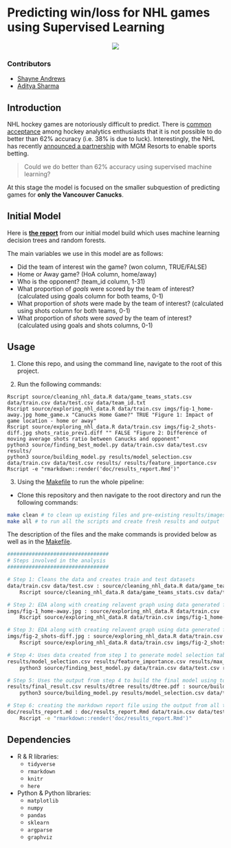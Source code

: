 # Predicting win/loss for NHL games using Supervised Learning

<center><img src = "http://media.contentapi.ea.com/content/www-easports/en_US/nhl/news/2018/nhl-19-features-real-motion-tech-skating/_jcr_content/imageShare.img.jpg"></center>

### Contributors

- [Shayne Andrews](https://github.com/shayne-andrews)
- [Aditya Sharma](https://github.com/adityashrm21/)

## Introduction
NHL hockey games are notoriously difficult to predict. There is [common acceptance](https://www.nhlnumbers.com/2013/08/01/machine-learning-and-hockey-is-there-a-theoretical-limit-on-predictions) among hockey analytics enthusiasts that it is not possible to do better than 62% accuracy (i.e. 38% is due to luck). Interestingly, the NHL has recently [announced a partnership](https://www.nhl.com/news/nhl-mgm-resorts-sports-betting-partnership/c-301392322) with MGM Resorts to enable sports betting.

> Could we do better than 62% accuracy using supervised machine learning?

At this stage the model is focused on the smaller subquestion of predicting games for **only the Vancouver Canucks**.

## Initial Model

Here is **[the report](https://github.com/UBC-MDS/DSCI-522_nhl-game-predictor/blob/master/doc/results_report.md)** from our initial model build which uses machine learning decision trees and random forests.

The main variables we use in this model are as follows:  
- Did the team of interest win the game? (won column, TRUE/FALSE)  
- Home or Away game? (HoA column, home/away)  
- Who is the opponent? (team_id column, 1-31)  
- What proportion of *goals* were scored by the team of interest? (calculated using goals column for both teams, 0-1)  
- What proportion of *shots* were made by the team of interest? (calculated using shots column for both teams, 0-1)  
- What proportion of *shots* were *saved* by the team of interest? (calculated using goals and shots columns, 0-1)  

## Usage

1. Clone this repo, and using the command line, navigate to the root of this project.

2. Run the following commands:

```
Rscript source/cleaning_nhl_data.R data/game_teams_stats.csv data/train.csv data/test.csv data/team_id.txt
Rscript source/exploring_nhl_data.R data/train.csv imgs/fig-1_home-away.jpg home_game.x "Canucks Home Game?" TRUE "Figure 1: Impact of game location - home or away"
Rscript source/exploring_nhl_data.R data/train.csv imgs/fig-2_shots-diff.jpg shots_ratio_prev1.diff "" FALSE "Figure 2: Difference of moving average shots ratio between Canucks and opponent"
python3 source/finding_best_model.py data/train.csv data/test.csv results/
python3 source/building_model.py results/model_selection.csv data/train.csv data/test.csv results/ results/feature_importance.csv
Rscript -e "rmarkdown::render('doc/results_report.Rmd')"
```

3. Using the [Makefile](https://github.com/UBC-MDS/DSCI-522_nhl-game-predictor/blob/master/Makefile) to run the whole pipeline:

  - Clone this repository and then navigate to the root directory and run the following commands:

```bash
make clean # to clean up existing files and pre-existing results/images
make all # to run all the scripts and create fresh results and output
```
The description of the files and the make commands is provided below as well as in the [Makefile](https://github.com/UBC-MDS/DSCI-522_nhl-game-predictor/blob/master/Makefile).

```bash
#################################
# Steps involved in the analysis
#################################

# Step 1: Cleans the data and creates train and test datasets
data/train.csv data/test.csv : source/cleaning_nhl_data.R data/game_teams_stats.csv data/team_id.txt
	Rscript source/cleaning_nhl_data.R data/game_teams_stats.csv data/train.csv data/test.csv data/team_id.txt

# Step 2: EDA along with creating relavent graph using data generated frmo step 1
imgs/fig-1_home-away.jpg : source/exploring_nhl_data.R data/train.csv
	Rscript source/exploring_nhl_data.R data/train.csv imgs/fig-1_home-away.jpg home_game.x "Canucks Home Game?" TRUE "Figure 1: Impact of game location - home or away"

# Step 3: EDA along with creating relavent graph using data generated frmo step 1
imgs/fig-2_shots-diff.jpg : source/exploring_nhl_data.R data/train.csv
	Rscript source/exploring_nhl_data.R data/train.csv imgs/fig-2_shots-diff.jpg shots_ratio_prev1.diff "" FALSE "Figure 2: Difference of moving average shots ratio between Canucks and opponent"

# Step 4: Uses data created from step 1 to generate model selection table and feature importances using cross validation
results/model_selection.csv results/feature_importance.csv results/max_depth.png : source/finding_best_model.py data/train.csv data/test.csv
	python3 source/finding_best_model.py data/train.csv data/test.csv results/

# Step 5: Uses the output from step 4 to build the final model using top 12 features and generate the final results
results/final_result.csv results/dtree results/dtree.pdf : source/building_model.py results/model_selection.csv data/train.csv data/test.csv results/feature_importance.csv
	python3 source/building_model.py results/model_selection.csv data/train.csv data/test.csv results/ results/feature_importance.csv

# Step 6: creating the markdown report file using the output from all the above steps
doc/results_report.md : doc/results_report.Rmd data/train.csv data/test.csv imgs/fig-1_home-away.jpg imgs/fig-2_shots-diff.jpg results/model_selection.csv results/feature_importance.csv results/max_depth.png results/final_result.csv results/dtree results/dtree.pdf
	Rscript -e "rmarkdown::render('doc/results_report.Rmd')"
```


## Dependencies
- R & R libraries:
    - `tidyverse`
    - `rmarkdown`
    - `knitr`
    - `here`
- Python & Python libraries:
    - `matplotlib`
    - `numpy`
    - `pandas`
    - `sklearn`
    - `argparse`
    - `graphviz`
